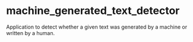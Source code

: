 # machine_generated_text_detector
Application to detect whether a given text was generated by a machine or written by a human.
